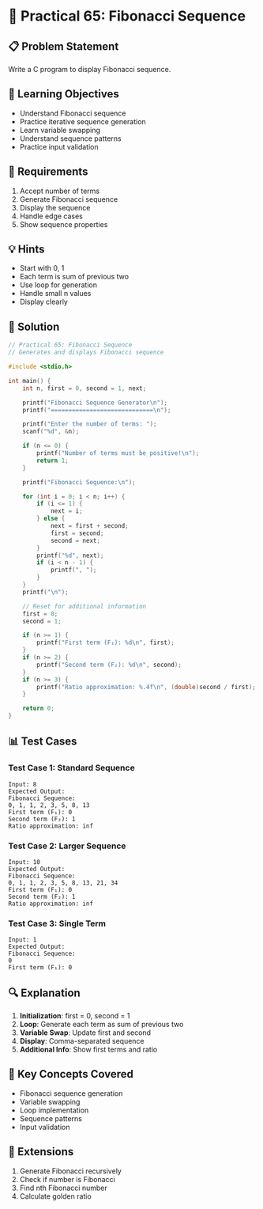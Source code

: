 # 🎯 Practical 65: Fibonacci Sequence

## 📋 Problem Statement

Write a C program to display Fibonacci sequence.

## 🎯 Learning Objectives

- Understand Fibonacci sequence
- Practice iterative sequence generation
- Learn variable swapping
- Understand sequence patterns
- Practice input validation

## 📝 Requirements

1. Accept number of terms
2. Generate Fibonacci sequence
3. Display the sequence
4. Handle edge cases
5. Show sequence properties

## 💡 Hints

- Start with 0, 1
- Each term is sum of previous two
- Use loop for generation
- Handle small n values
- Display clearly

## 🔧 Solution

```c
// Practical 65: Fibonacci Sequence
// Generates and displays Fibonacci sequence

#include <stdio.h>

int main() {
    int n, first = 0, second = 1, next;

    printf("Fibonacci Sequence Generator\n");
    printf("=============================\n");

    printf("Enter the number of terms: ");
    scanf("%d", &n);

    if (n <= 0) {
        printf("Number of terms must be positive!\n");
        return 1;
    }

    printf("Fibonacci Sequence:\n");

    for (int i = 0; i < n; i++) {
        if (i <= 1) {
            next = i;
        } else {
            next = first + second;
            first = second;
            second = next;
        }
        printf("%d", next);
        if (i < n - 1) {
            printf(", ");
        }
    }
    printf("\n");

    // Reset for additional information
    first = 0;
    second = 1;

    if (n >= 1) {
        printf("First term (F₁): %d\n", first);
    }
    if (n >= 2) {
        printf("Second term (F₂): %d\n", second);
    }
    if (n >= 3) {
        printf("Ratio approximation: %.4f\n", (double)second / first);
    }

    return 0;
}
```

## 📊 Test Cases

### Test Case 1: Standard Sequence
```
Input: 8
Expected Output:
Fibonacci Sequence:
0, 1, 1, 2, 3, 5, 8, 13
First term (F₁): 0
Second term (F₂): 1
Ratio approximation: inf
```

### Test Case 2: Larger Sequence
```
Input: 10
Expected Output:
Fibonacci Sequence:
0, 1, 1, 2, 3, 5, 8, 13, 21, 34
First term (F₁): 0
Second term (F₂): 1
Ratio approximation: inf
```

### Test Case 3: Single Term
```
Input: 1
Expected Output:
Fibonacci Sequence:
0
First term (F₁): 0
```

## 🔍 Explanation

1. **Initialization**: first = 0, second = 1
2. **Loop**: Generate each term as sum of previous two
3. **Variable Swap**: Update first and second
4. **Display**: Comma-separated sequence
5. **Additional Info**: Show first terms and ratio

## 🎯 Key Concepts Covered

- Fibonacci sequence generation
- Variable swapping
- Loop implementation
- Sequence patterns
- Input validation

## 🚀 Extensions

1. Generate Fibonacci recursively
2. Check if number is Fibonacci
3. Find nth Fibonacci number
4. Calculate golden ratio